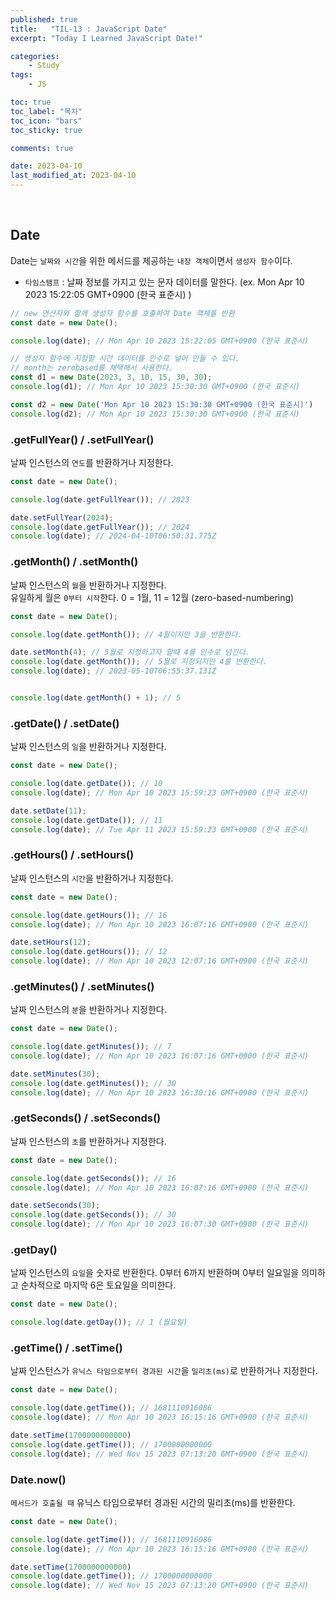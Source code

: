 ```yaml
---
published: true
title:   "TIL-13 : JavaScript Date"
excerpt: "Today I Learned JavaScript Date!"

categories:
    - Study
tags:
    - JS

toc: true
toc_label: "목차"
toc_icon: "bars"
toc_sticky: true

comments: true

date: 2023-04-10
last_modified_at: 2023-04-10
---
```

<br>

## Date

Date는 `날짜와 시간`을 위한 메서드를 제공하는 `내장 객체`이면서 `생성자 함수`이다.  

- `타임스탬프` : 날짜 정보를 가지고 있는 문자 데이터를 말한다. (ex. Mon Apr 10 2023 15:22:05 GMT+0900 (한국 표준시) )

```javascript
// new 연산자와 함께 생성자 함수를 호출하여 Date 객체를 반환 
const date = new Date();

console.log(date); // Mon Apr 10 2023 15:22:05 GMT+0900 (한국 표준시)

// 생성자 함수에 지정할 시간 데이터를 인수로 넣어 만들 수 있다.
// month는 zerobased를 채택해서 사용한다.
const d1 = new Date(2023, 3, 10, 15, 30, 30);
console.log(d1); // Mon Apr 10 2023 15:30:30 GMT+0900 (한국 표준시)

const d2 = new Date('Mon Apr 10 2023 15:30:30 GMT+0900 (한국 표준시)')
console.log(d2); // Mon Apr 10 2023 15:30:30 GMT+0900 (한국 표준시)
```

### .getFullYear() / .setFullYear()

날짜 인스턴스의 `연도`를 반환하거나 지정한다.

```jsx
const date = new Date();

console.log(date.getFullYear()); // 2023

date.setFullYear(2024);
console.log(date.getFullYear()); // 2024
console.log(date); // 2024-04-10T06:50:31.775Z
```

### .getMonth() / .setMonth()

날짜 인스턴스의 `월`을 반환하거나 지정한다.  
유일하게 월은 `0부터 시작`한다. 0 = 1월, 11 = 12월 (zero-based-numbering)

```jsx
const date = new Date();

console.log(date.getMonth()); // 4월이지만 3을 반환한다.

date.setMonth(4); // 5월로 지정하고자 할때 4를 인수로 넘긴다.
console.log(date.getMonth()); // 5월로 지정되지만 4를 반환한다.
console.log(date); // 2023-05-10T06:55:37.131Z


console.log(date.getMonth() + 1); // 5
```

### .getDate() / .setDate()

날짜 인스턴스의 `일`을 반환하거나 지정한다.

```jsx
const date = new Date();

console.log(date.getDate()); // 10
console.log(date); // Mon Apr 10 2023 15:59:23 GMT+0900 (한국 표준시)

date.setDate(11);
console.log(date.getDate()); // 11
console.log(date); // Tue Apr 11 2023 15:59:23 GMT+0900 (한국 표준시)
```

### .getHours() / .setHours()

날짜 인스턴스의 `시간`을 반환하거나 지정한다.

```jsx
const date = new Date();

console.log(date.getHours()); // 16
console.log(date); // Mon Apr 10 2023 16:07:16 GMT+0900 (한국 표준시)

date.setHours(12);
console.log(date.getHours()); // 12
console.log(date); // Mon Apr 10 2023 12:07:16 GMT+0900 (한국 표준시)
```

### .getMinutes() / .setMinutes()

날짜 인스턴스의 `분`을 반환하거나 지정한다.

```jsx
const date = new Date();

console.log(date.getMinutes()); // 7
console.log(date); // Mon Apr 10 2023 16:07:16 GMT+0900 (한국 표준시)

date.setMinutes(30);
console.log(date.getMinutes()); // 30
console.log(date); // Mon Apr 10 2023 16:30:16 GMT+0900 (한국 표준시)
```

### .getSeconds() / .setSeconds()

날짜 인스턴스의 `초`를 반환하거나 지정한다.

```jsx
const date = new Date();

console.log(date.getSeconds()); // 16
console.log(date); // Mon Apr 10 2023 16:07:16 GMT+0900 (한국 표준시)

date.setSeconds(30);
console.log(date.getSeconds()); // 30
console.log(date); // Mon Apr 10 2023 16:07:30 GMT+0900 (한국 표준시)
```

### .getDay() 

날짜 인스턴스의 `요일`을 숫자로 반환한다.
0부터 6까지 반환하며 0부터 일요일을 의미하고 순차적으로 마지막 6은 토요일을 의미한다.

```jsx
const date = new Date();

console.log(date.getDay()); // 1 (월요일)
```

### .getTime() / .setTime()

날짜 인스턴스가 `유닉스 타임으로부터 경과된 시간`을 `밀리초(ms)`로 반환하거나 지정한다.

```jsx
const date = new Date();

console.log(date.getTime()); // 1681110916086
console.log(date); // Mon Apr 10 2023 16:15:16 GMT+0900 (한국 표준시)

date.setTime(1700000000000)
console.log(date.getTime()); // 1700000000000
console.log(date); // Wed Nov 15 2023 07:13:20 GMT+0900 (한국 표준시)
```

### Date.now()

`메서드가 호출될 때` 유닉스 타임으로부터 경과된 시간의 밀리초(ms)를 반환한다.

```jsx
const date = new Date();

console.log(date.getTime()); // 1681110916086
console.log(date); // Mon Apr 10 2023 16:15:16 GMT+0900 (한국 표준시)

date.setTime(1700000000000)
console.log(date.getTime()); // 1700000000000
console.log(date); // Wed Nov 15 2023 07:13:20 GMT+0900 (한국 표준시)
```
